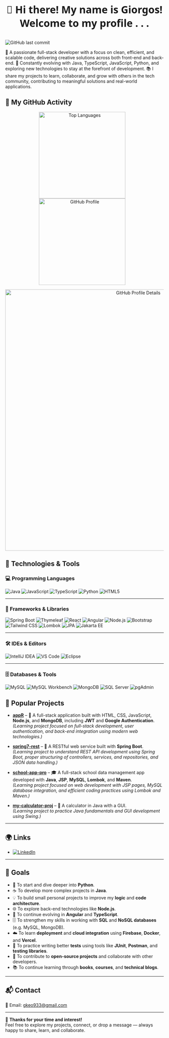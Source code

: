 <p align="center" style="font-size: 32px; font-weight: bold; font-family: 'Segoe UI', Tahoma, Geneva, Verdana, sans-serif;">
  👋 Hi there! My name is Giorgos!<br/>
  Welcome to my profile . . .
</p>

 ![GitHub last commit](https://img.shields.io/github/last-commit/grgks/grgks?style=flat)
 
🔧 A passionate full-stack developer with a focus on clean, efficient, and scalable code, delivering creative solutions across both front-end and back-end.
🌱 Constantly evolving with Java, TypeScript, JavaScript, Python, and exploring new technologies to stay at the forefront of development.
📚 I share my projects to learn, collaborate, and grow with others in the tech community, contributing to meaningful solutions and real-world applications.


## 🚀 My GitHub Activity

<p align="center">
  <img src="https://github-readme-stats.vercel.app/api/top-langs/?username=grgks&layout=compact&theme=radical" alt="Top Languages" width="275" style="margin-right:15px;"/>
  <img src="https://github-readme-stats.vercel.app/api?username=grgks&show_icons=true&theme=radical" alt="GitHub Profile" width="275" style="margin-right:15px;"/>
</p>

<p align="center">
  <img src="https://github-profile-summary-cards.vercel.app/api/cards/profile-details?username=grgks&theme=radical" alt="GitHub Profile Details" width="830" />
</p>

## 🚀 Technologies & Tools

### 💻 Programming Languages
![Java](https://img.shields.io/badge/Java-007396?style=flat&logo=java&logoColor=white)
![JavaScript](https://img.shields.io/badge/JavaScript-F7DF1E?style=flat&logo=javascript&logoColor=black)
![TypeScript](https://img.shields.io/badge/TypeScript-3178C6?style=flat&logo=typescript&logoColor=white)
![Python](https://img.shields.io/badge/Python-3776AB?style=flat&logo=python&logoColor=white)
![HTML5](https://img.shields.io/badge/HTML5-E34F26?style=flat&logo=html5&logoColor=white)

---

### 🧰 Frameworks & Libraries
![Spring Boot](https://img.shields.io/badge/Spring_Boot-6DB33F?style=flat&logo=spring-boot&logoColor=white)
![Thymeleaf](https://img.shields.io/badge/Thymeleaf-005F0F?style=flat&logo=thymeleaf&logoColor=white)
![React](https://img.shields.io/badge/React-61DAFB?style=flat&logo=react&logoColor=white)
![Angular](https://img.shields.io/badge/Angular-DD0031?style=flat&logo=angular&logoColor=white)
![Node.js](https://img.shields.io/badge/Node.js-339933?style=flat&logo=node.js&logoColor=white)
![Bootstrap](https://img.shields.io/badge/Bootstrap-7952B3?style=flat&logo=bootstrap&logoColor=white)
![Tailwind CSS](https://img.shields.io/badge/Tailwind_CSS-06B6D4?style=flat&logo=tailwindcss&logoColor=white)
![Lombok](https://img.shields.io/badge/Lombok-8D44AD?style=flat&logo=java&logoColor=white)
![JPA](https://img.shields.io/badge/JPA-59666C?style=flat&logo=hibernate&logoColor=white)
![Jakarta EE](https://img.shields.io/badge/Jakarta_EE-EE6C4D?style=flat&logo=jakartaee&logoColor=white)

---

### 🛠️ IDEs & Editors
![IntelliJ IDEA](https://img.shields.io/badge/IDE-IntelliJ%20IDEA-000000?style=plastic&logo=intellijidea&logoColor=white)
![VS Code](https://img.shields.io/badge/Editor-VS%20Code-007ACC?style=plastic&logo=visualstudiocode&logoColor=white)
![Eclipse](https://img.shields.io/badge/Eclipse-2C2255?style=flat&logo=eclipse&logoColor=white)

---

### 🗄️ Databases & Tools
![MySQL](https://img.shields.io/badge/MySQL-4479A1?style=flat&logo=mysql&logoColor=white)
![MySQL Workbench](https://img.shields.io/badge/MySQL_Workbench-4479A1?style=flat&logo=mysql&logoColor=white)
![MongoDB](https://img.shields.io/badge/MongoDB-47A248?style=flat&logo=mongodb&logoColor=white)
![SQL Server](https://img.shields.io/badge/SQL_Server-CC2927?style=flat&logo=microsoftsqlserver&logoColor=white)
![pgAdmin](https://img.shields.io/badge/pgAdmin-336791?style=flat&logo=postgresql&logoColor=white)

## 📂 Popular Projects

- **[appR](https://github.com/grgks/appR)** – 📱 A full-stack application built with HTML, CSS, JavaScript, **Node.js**, and **MongoDB**, including **JWT** and **Google Authentication**.  
  *(Learning project focused on full-stack development, user authentication, and back-end integration using modern web technologies.)*

- **[spring7-rest](https://github.com/grgks/spring7-rest)** – 🌱 A RESTful web service built with **Spring Boot**.  
  *(Learning project to understand REST API development using Spring Boot, proper structuring of controllers, services, and repositories, and JSON data handling.)*
  
- **[school-app-pro](https://github.com/grgks/school-app-pro)** – 🎓 A full-stack school data management app developed with **Java**, **JSP**, **MySQL**, **Lombok**, and **Maven**.  
  *(Learning project focused on web development with JSP pages, MySQL database integration, and efficient coding practices using Lombok and Maven.)*

- **[my-calculator-proj](https://github.com/grgks/my-calculator-proj)** – 🧮 A calculator in Java with a GUI.  
  *(Learning project to practice Java fundamentals and GUI development using Swing.)*
---
## 🌍 Links

- [![LinkedIn](https://img.shields.io/badge/LinkedIn-blue?style=flat&logo=linkedin&logoColor=white)](https://www.linkedin.com/in/giorgos-k-882332360)


---
## 🎯 Goals

- 🐍  To start and dive deeper into **Python**.
- ☕  To develop more complex projects in **Java**.
- 💡  To build small personal projects to improve my **logic** and **code architecture**.
- 🌐  To explore back-end technologies like **Node.js**.
- 📘  To continue evolving in **Angular** and **TypeScript**.
- 🗄️  To strengthen my skills in working with **SQL** and **NoSQL databases** (e.g. MySQL, MongoDB).
- ☁️  To learn **deployment** and **cloud integration** using **Firebase**, **Docker**, and **Vercel**.
- 🧪  To practice writing better **tests** using tools like **JUnit**, **Postman**, and **testing libraries**.
- 🤝  To contribute to **open-source projects** and collaborate with other developers.
- 📚  To continue learning through **books**, **courses**, and **technical blogs**.

---
## 📬 Contact

📧 Email: gkeo933@gmail.com

---
🙌 **Thanks for your time and interest!**  
Feel free to explore my projects, connect, or drop a message — always happy to share, learn, and collaborate.

